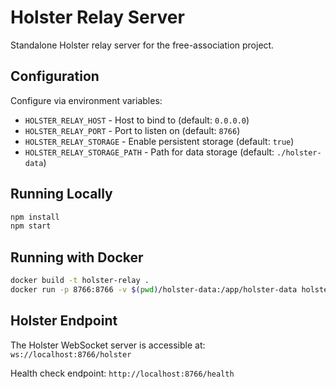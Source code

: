 # Holster Relay Server

Standalone Holster relay server for the free-association project.

## Configuration

Configure via environment variables:

- `HOLSTER_RELAY_HOST` - Host to bind to (default: `0.0.0.0`)
- `HOLSTER_RELAY_PORT` - Port to listen on (default: `8766`)
- `HOLSTER_RELAY_STORAGE` - Enable persistent storage (default: `true`)
- `HOLSTER_RELAY_STORAGE_PATH` - Path for data storage (default: `./holster-data`)

## Running Locally

```bash
npm install
npm start
```

## Running with Docker

```bash
docker build -t holster-relay .
docker run -p 8766:8766 -v $(pwd)/holster-data:/app/holster-data holster-relay
```

## Holster Endpoint

The Holster WebSocket server is accessible at: `ws://localhost:8766/holster`

Health check endpoint: `http://localhost:8766/health`
